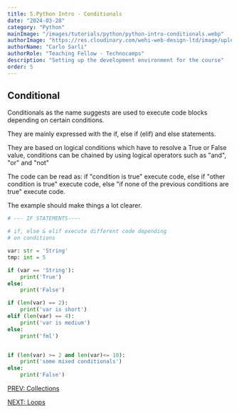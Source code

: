 ```yaml
---
title: 5.Python Intro - Conditionals
date: "2024-03-28"
category: "Python"
mainImage: "/images/tutorials/python/python-intro-conditionals.webp"
authorImage: "https://res.cloudinary.com/wehi-web-design-ltd/image/upload/v1698242293/carlosarli.com/photo/image0.jpg"
authorName: "Carlo Sarli"
authorRole: "Teaching Fellow - Technocamps"
description: "Setting up the development environment for the course"
order: 5
---
```

## Conditional

Conditionals as the name suggests are used to execute code blocks depending on certain conditions.

They are mainly expressed with the if, else if (elif) and else statements.

They are based on logical conditions which have to resolve a True or False value, conditions can be chained by using logical operators such as "and", "or" and "not"

The code can be read as: if "condition is true" execute code, else if "other condition is true" execute code, else "if none of the previous conditions are true" execute code.

The example should make things a lot clearer. 

```python
# --- IF STATEMENTS----

# if, else & elif execute different code depending
# on conditions

var: str = 'String'
tmp: int = 5

if (var == 'String'):
    print('True')
else:
    print('False')

if (len(var) == 2):
    print('var is short')
elif (len(var) == 4):
    print('var is medium')
else:
    print('fml')  


if (len(var) >= 2 and len(var)<= 10):
    print('some mixed conditionals')
else:
    print('False')  

```

[PREV: Collections](./tutorials/python/python-intro-collections)

[NEXT: Loops](./tutorials/python/python-intro-loops)
